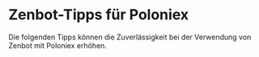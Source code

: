 # Zenbot-Tipps für Poloniex

Die folgenden Tipps können die Zuverlässigkeit bei der Verwendung von Zenbot mit Poloniex erhöhen.

## 



